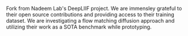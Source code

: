 Fork from Nadeem Lab's DeepLIIF project. We are immensley grateful to their open source contributions and providing access to their training dataset. We are investigating a flow matching diffusion approach and utilizing their work as a SOTA benchmark while prototyping.
